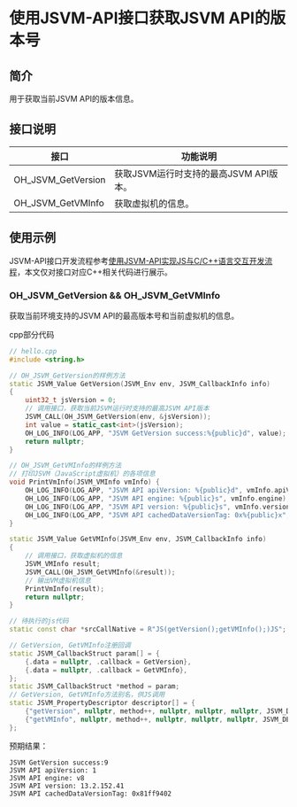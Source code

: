# 使用JSVM-API接口获取JSVM API的版本号
<!--Kit: NDK Development-->
<!--Subsystem: arkcompiler-->
<!--Owner: @yuanxiaogou; @string_sz-->
<!--Designer: @knightaoko-->
<!--Tester: @test_lzz-->
<!--Adviser: @fang-jinxu-->

## 简介

用于获取当前JSVM API的版本信息。

## 接口说明

| 接口                       | 功能说明                       |
|----------------------------|--------------------------------|
| OH_JSVM_GetVersion         | 获取JSVM运行时支持的最高JSVM API版本。 |
| OH_JSVM_GetVMInfo          | 获取虚拟机的信息。              |

## 使用示例

JSVM-API接口开发流程参考[使用JSVM-API实现JS与C/C++语言交互开发流程](use-jsvm-process.md)，本文仅对接口对应C++相关代码进行展示。

### OH_JSVM_GetVersion && OH_JSVM_GetVMInfo

获取当前环境支持的JSVM API的最高版本号和当前虚拟机的信息。

cpp部分代码

```cpp
// hello.cpp
#include <string.h>

// OH_JSVM_GetVersion的样例方法
static JSVM_Value GetVersion(JSVM_Env env, JSVM_CallbackInfo info)
{
    uint32_t jsVersion = 0;
    // 调用接口，获取当前JSVM运行时支持的最高JSVM API版本
    JSVM_CALL(OH_JSVM_GetVersion(env, &jsVersion));
    int value = static_cast<int>(jsVersion);
    OH_LOG_INFO(LOG_APP, "JSVM GetVersion success:%{public}d", value);
    return nullptr;
}

// OH_JSVM_GetVMInfo的样例方法
// 打印JSVM（JavaScript虚拟机）的各项信息
void PrintVmInfo(JSVM_VMInfo vmInfo) {
    OH_LOG_INFO(LOG_APP, "JSVM API apiVersion: %{public}d", vmInfo.apiVersion);
    OH_LOG_INFO(LOG_APP, "JSVM API engine: %{public}s", vmInfo.engine);
    OH_LOG_INFO(LOG_APP, "JSVM API version: %{public}s", vmInfo.version);
    OH_LOG_INFO(LOG_APP, "JSVM API cachedDataVersionTag: 0x%{public}x", vmInfo.cachedDataVersionTag);
}

static JSVM_Value GetVMInfo(JSVM_Env env, JSVM_CallbackInfo info)
{
    // 调用接口，获取虚拟机的信息
    JSVM_VMInfo result;
    JSVM_CALL(OH_JSVM_GetVMInfo(&result));
    // 输出VM虚拟机信息
    PrintVmInfo(result);
    return nullptr;
}

// 待执行的js代码
static const char *srcCallNative = R"JS(getVersion();getVMInfo();)JS";

// GetVersion, GetVMInfo注册回调
static JSVM_CallbackStruct param[] = {
    {.data = nullptr, .callback = GetVersion},
    {.data = nullptr, .callback = GetVMInfo},
};
static JSVM_CallbackStruct *method = param;
// GetVersion, GetVMInfo方法别名，供JS调用
static JSVM_PropertyDescriptor descriptor[] = {
    {"getVersion", nullptr, method++, nullptr, nullptr, nullptr, JSVM_DEFAULT},
    {"getVMInfo", nullptr, method++, nullptr, nullptr, nullptr, JSVM_DEFAULT},
};
```

预期结果：
```
JSVM GetVersion success:9
JSVM API apiVersion: 1
JSVM API engine: v8
JSVM API version: 13.2.152.41
JSVM API cachedDataVersionTag: 0x81ff9402
```

<!-- @[oh_jsvm_get_version_and_vm_info](https://gitcode.com/openharmony/applications_app_samples/blob/master/code/DocsSample/ArkTS/JSVMAPI/JsvmUsageGuide/UsageInstructionsTwo/getversion/src/main/cpp/hello.cpp) -->